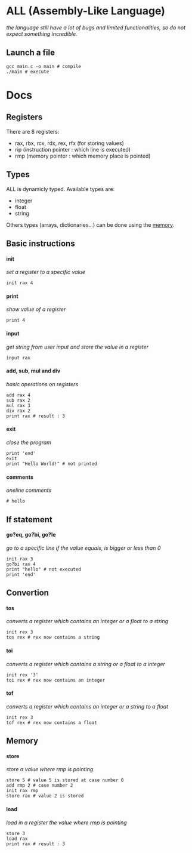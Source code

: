 # ALL (Assembly-Like Language)
_the language still have a lot of bugs and limited functionalities, so do not expect something incredible._

## Launch a file
```shell
gcc main.c -o main # compile
./main # execute
```

# Docs

## Registers
There are 8 registers:
- rax, rbx, rcx, rdx, rex, rfx (for storing values)
- rip (instruction pointer : which line is executed)
- rmp (memory pointer : which memory place is pointed)

## Types
ALL is dynamicly typed. Available types are:
- integer
- float
- string

Others types (arrays, dictionaries...) can be done using the [memory](#memory).

## Basic instructions

#### init
_set a register to a specific value_
```all
init rax 4
```

#### print
_show value of a register_
```all
print 4
```

#### input
_get string from user input and store the value in a register_
```all
input rax
```

#### add, sub, mul and div
_basic operations on registers_
```all
add rax 4
sub rax 2
mul rax 3
div rax 2
print rax # result : 3
```

#### exit
_close the program_
```all
print 'end'
exit
print "Hello World!" # not printed
```

#### comments
_oneline comments_
```all
# hello
```

## If statement

#### go?eq, go?bi, go?le
_go to a specific line if the value equals, is bigger or less than 0_
```all
init rax 3
go?bi rax 4
print "hello" # not executed
print 'end'
```

## Convertion

#### tos
_converts a register which contains an integer or a float to a string_
```all
init rex 3
tos rex # rex now contains a string
```

#### toi
_converts a register which contains a string or a float to a integer_
```all
init rex '3'
toi rex # rex now contains an integer
```

#### tof
_converts a register which contains an integer or a string to a float_
```all
init rex 3
tof rex # rex now contains a float
```

## Memory

#### store
_store a value where rmp is pointing_
```all
store 5 # value 5 is stored at case number 0
add rmp 2 # case number 2
init rax rmp
store rax # value 2 is stored
```

#### load 
_load in a register the value where rmp is pointing_
```all
store 3
load rax
print rax # result : 3
```
